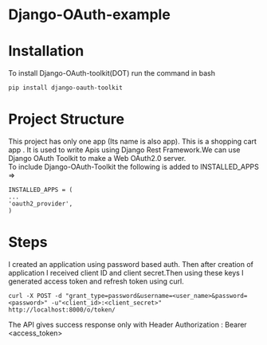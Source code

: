 # Django-OAuth-example
# Installation
To install Django-OAuth-toolkit(DOT) run the command in bash
    
    pip install django-oauth-toolkit    
# Project Structure
This project has only one app (Its name is also app). This is a shopping cart app . It is used to write Apis using Django Rest Framework.We can use Django OAuth Toolkit to make a Web OAuth2.0 server.   
To include Django-OAuth-Toolkit the following is added to INSTALLED_APPS =>
    
    INSTALLED_APPS = (
    ...
    'oauth2_provider',
    )

# Steps

I created an application using password based auth. Then after creation of application I received client ID and client secret.Then using these keys I generated access token and refresh token using curl.

    curl -X POST -d "grant_type=password&username=<user_name>&password=<password>" -u"<client_id>:<client_secret>" http://localhost:8000/o/token/
    
The API gives success response only with Header Authorization : Bearer <access_token>


